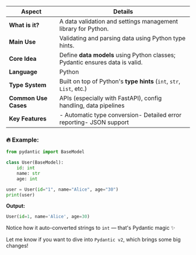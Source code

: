 


|**Aspect**|**Details**|
|---|---|
|**What is it?**|A data validation and settings management library for Python.|
|**Main Use**|Validating and parsing data using Python type hints.|
|**Core Idea**|Define **data models** using Python classes; Pydantic ensures data is valid.|
|**Language**|Python|
|**Type System**|Built on top of Python's **type hints** (`int`, `str`, `List`, etc.)|
|**Common Use Cases**|APIs (especially with FastAPI), config handling, data pipelines|
|**Key Features**|- Automatic type conversion- Detailed error reporting- JSON support|

### 🔥 Example:

```python
from pydantic import BaseModel

class User(BaseModel):
    id: int
    name: str
    age: int

user = User(id="1", name="Alice", age="30")
print(user)
```

**Output:**

```python
User(id=1, name='Alice', age=30)
```

Notice how it auto-converted strings to `int` — that's Pydantic magic ✨

Let me know if you want to dive into `Pydantic v2`, which brings some big changes!
